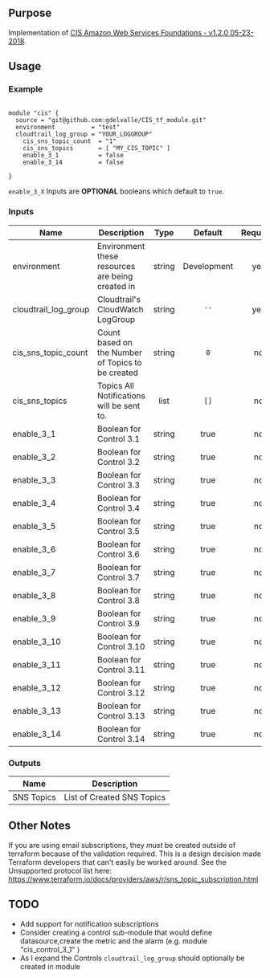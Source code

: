 ## Purpose

Implementation of [CIS Amazon Web Services Foundations - v1.2.0 05-23-2018](https://d0.awsstatic.com/whitepapers/compliance/AWS_CIS_Foundations_Benchmark.pdf).

## Usage

### Example
```hcl

module "cis" {
  source = "git@github.com:gdelvalle/CIS_tf_module.git"
  environment          = "test"
  cloudtrail_log_group = "YOUR_LOGGROUP"
	cis_sns_topic_count  = "1"
	cis_sns_topics       = [ "MY_CIS_TOPIC" ]
	enable_3_1           = false 
	enable_3_14          = false

}
```
`enable_3_X` Inputs are __OPTIONAL__ booleans which default to `true`.

### Inputs

| Name | Description | Type | Default | Required |
|------|-------------|:----:|:-------:|:--------:|
|  environment | Environment these resources are being created in| string   | Development |yes|
|cloudtrail_log_group| Cloudtrail's CloudWatch LogGroup| string| `''`| yes|
|cis_sns_topic_count| Count based on the Number of Topics to be created|string|`0`|no|
|cis_sns_topics|Topics All Notifications will be sent to.|list|`[]`|no|
|enable_3_1|Boolean for Control 3.1|string|true|no|
|enable_3_2|Boolean for Control 3.2|string|true|no|
|enable_3_3|Boolean for Control 3.3|string|true|no|
|enable_3_4|Boolean for Control 3.4|string|true|no|
|enable_3_5|Boolean for Control 3.5|string|true|no|
|enable_3_6|Boolean for Control 3.6|string|true|no|
|enable_3_7|Boolean for Control 3.7|string|true|no|
|enable_3_8|Boolean for Control 3.8|string|true|no|
|enable_3_9|Boolean for Control 3.9|string|true|no|
|enable_3_10|Boolean for Control 3.10|string|true|no|
|enable_3_11|Boolean for Control 3.11|string|true|no|
|enable_3_12|Boolean for Control 3.12|string|true|no|
|enable_3_13|Boolean for Control 3.13|string|true|no|
|enable_3_14|Boolean for Control 3.14|string|true|no|

### Outputs

| Name | Description |
|------|-------------|
| SNS Topics | List of Created SNS Topics|

## Other Notes

If you are using  email subscriptions, they _must_ be created outside of terraform because of the validation required.
This is a design decision made Terraform developers that can't easily be worked around.
See the Unsupported protocol list here: https://www.terraform.io/docs/providers/aws/r/sns_topic_subscription.html


## TODO
- Add support for notification subscriptions
- Consider creating a control sub-module  that would define datasource,create the metric and the alarm (e.g. module "cis_control_3_1" ) 
- As I expand the  Controls `cloudtrail_log_group`  should optionally be created in module

